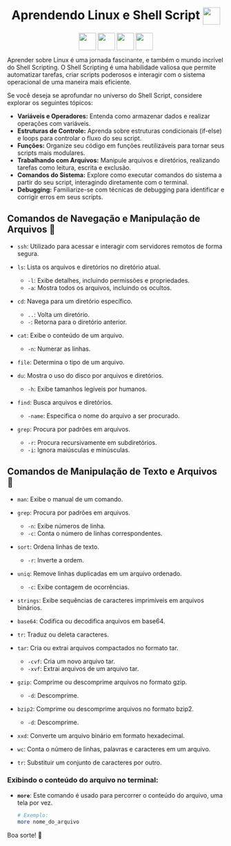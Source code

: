 <div align="center">
   
# Aprendendo Linux e Shell Script <img align='center' src="https://static.wikia.nocookie.net/supaplex/images/0/0a/Terminal.gif/revision/latest/thumbnail/width/360/height/360?cb=20180120185603" width="40" height="40">
<img align='center' src="https://chemnitzer.linux-tage.de/2019/static/img/box/tuxel.gif" width="40" height="40">
<img align='center' src="https://chemnitzer.linux-tage.de/2019/static/img/box/tuxel.gif" width="40" height="40">
<img align='center' src="https://chemnitzer.linux-tage.de/2019/static/img/box/tuxel.gif" width="40" height="40">
<img align='center' src="https://cdn.iconscout.com/icon/free/png-512/shell-script-1-569185.png" width="40" height="40">


                                                                                        
</div>

Aprender sobre Linux é uma jornada fascinante, e também o mundo incrível do Shell Scripting. O Shell Scripting é uma habilidade valiosa que permite automatizar tarefas, criar scripts poderosos e interagir com o sistema operacional de uma maneira mais eficiente.

Se você deseja se aprofundar no universo do Shell Script, considere explorar os seguintes tópicos:

- **Variáveis e Operadores:** Entenda como armazenar dados e realizar operações com variáveis.
- **Estruturas de Controle:** Aprenda sobre estruturas condicionais (if-else) e loops para controlar o fluxo do seu script.
- **Funções:** Organize seu código em funções reutilizáveis para tornar seus scripts mais modulares.
- **Trabalhando com Arquivos:** Manipule arquivos e diretórios, realizando tarefas como leitura, escrita e exclusão.
- **Comandos do Sistema:** Explore como executar comandos do sistema a partir do seu script, interagindo diretamente com o terminal.
- **Debugging:** Familiarize-se com técnicas de debugging para identificar e corrigir erros em seus scripts.

## Comandos de Navegação e Manipulação de Arquivos 📂

- `ssh`: Utilizado para acessar e interagir com servidores remotos de forma segura.

- `ls`: Lista os arquivos e diretórios no diretório atual.
  - `-l`: Exibe detalhes, incluindo permissões e propriedades.
  - `-a`: Mostra todos os arquivos, incluindo os ocultos.

- `cd`: Navega para um diretório específico.
  - `..`: Volta um diretório.
  - `-`: Retorna para o diretório anterior.

- `cat`: Exibe o conteúdo de um arquivo.
  - `-n`: Numerar as linhas.

- `file`: Determina o tipo de um arquivo.

- `du`: Mostra o uso do disco por arquivos e diretórios.
  - `-h`: Exibe tamanhos legíveis por humanos.

- `find`: Busca arquivos e diretórios.
  - `-name`: Especifica o nome do arquivo a ser procurado.

- `grep`: Procura por padrões em arquivos.
  - `-r`: Procura recursivamente em subdiretórios.
  - `-i`: Ignora maiúsculas e minúsculas.

## Comandos de Manipulação de Texto e Arquivos 📝

- `man`: Exibe o manual de um comando.

- `grep`: Procura por padrões em arquivos.
  - `-n`: Exibe números de linha.
  - `-c`: Conta o número de linhas correspondentes.

- `sort`: Ordena linhas de texto.
  - `-r`: Inverte a ordem.

- `uniq`: Remove linhas duplicadas em um arquivo ordenado.
  - `-c`: Exibe contagem de ocorrências.

- `strings`: Exibe sequências de caracteres imprimíveis em arquivos binários.

- `base64`: Codifica ou decodifica arquivos em base64.

- `tr`: Traduz ou deleta caracteres.

- `tar`: Cria ou extrai arquivos compactados no formato tar.
  - `-cvf`: Cria um novo arquivo tar.
  - `-xvf`: Extrai arquivos de um arquivo tar.

- `gzip`: Comprime ou descomprime arquivos no formato gzip.
  - `-d`: Descomprime.

- `bzip2`: Comprime ou descomprime arquivos no formato bzip2.
  - `-d`: Descomprime.

- `xxd`: Converte um arquivo binário em formato hexadecimal.

- `wc`: Conta o número de linhas, palavras e caracteres em um arquivo.
- `tr`: Substituir um conjunto de caracteres por outro.

### Exibindo o conteúdo do arquivo no terminal:

- **`more`**: Este comando é usado para percorrer o conteúdo do arquivo, uma tela por vez.

  ```bash
  # Exemplo:
  more nome_do_arquivo


Boa sorte! 🚀
